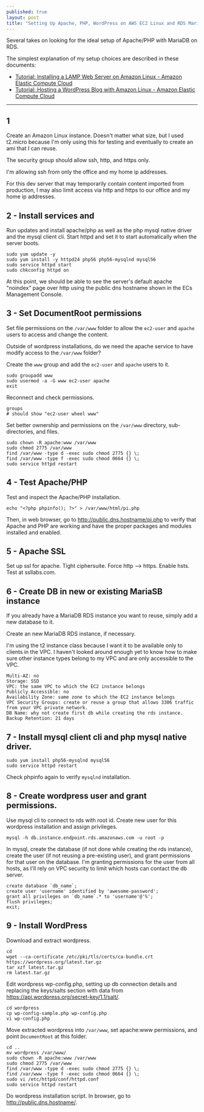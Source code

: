 ```yaml
---
published: true
layout: post
title: "Setting Up Apache, PHP, WordPress on AWS EC2 Linux and RDS MariaDB"
---
```


Several takes on looking for the ideal setup of Apache/PHP with MariaDB on RDS.

The simplest explanation of my setup choices are described in these documents:

* [Tutorial: Installing a LAMP Web Server on Amazon Linux - Amazon Elastic Compute Cloud](http://docs.aws.amazon.com/AWSEC2/latest/UserGuide/install-LAMP.html)
* [Tutorial: Hosting a WordPress Blog with Amazon Linux - Amazon Elastic Compute Cloud](http://docs.aws.amazon.com/AWSEC2/latest/UserGuide/hosting-wordpress.html)

---

## 1

Create an Amazon Linux instance. Doesn't matter what size, but I used t2.micro because I'm only using this for testing and eventually to create an ami that I can reuse.

The security group should allow ssh, http, and https only.

I'm allowing ssh from only the office and my home ip addresses.

For this dev server that may temporarily contain content imported from production, I may also limit access via http and https to our office and my home ip addresses.


## 2 - Install services and 

Run updates and install apache/php as well as the php mysql native driver and the mysql client cli. Start httpd and set it to start automatically when the server boots.

```
sudo yum update -y
sudo yum install -y httpd24 php56 php56-mysqlnd mysql56
sudo service httpd start
sudo chkconfig httpd on
```

At this point, we should be able to see the server's default apache "noindex" page over http using the public dns hostname shown in the ECs Management Console.


## 3 - Set DocumentRoot permissions

Set file permissions on the `/var/www` folder to allow the `ec2-user` and `apache` users to access and change the content.

Outside of wordpress installations, do we need the apache service to have modify access to the `/var/www` folder?

Create the `www` group and add the `ec2-user` and `apache` users to it.

```
sudo groupadd www
sudo usermod -a -G www ec2-user apache
exit
```

Reconnect and check permissions.

```
groups
# should show "ec2-user wheel www"
```

Set better ownership and permissions on the `/var/www` directory, sub-directories, and files.

```
sudo chown -R apache:www /var/www
sudo chmod 2775 /var/www
find /var/www -type d -exec sudo chmod 2775 {} \;
find /var/www -type f -exec sudo chmod 0664 {} \;
sudo service httpd restart
```

## 4 - Test Apache/PHP

Test and inspect the Apache/PHP installation.

```
echo "<?php phpinfo(); ?>" > /var/www/html/pi.php
```

Then, in web browser, go to http://public.dns.hostname/pi.php to verify that Apache and PHP are working and have the proper packages and modules installed and enabled.


## 5 - Apache SSL

Set up ssl for apache.
Tight ciphersuite.
Force http --> https.
Enable hsts.
Test at ssllabs.com.


## 6 - Create DB in new or existing MariaSB instance

If you already have a MariaDB RDS instance you want to reuse, simply add a new database to it.

Create an new MariaDB RDS instance, if necessary.

I'm using the t2 instance class because I want it to be available only to clients in the VPC. I haven't looked around enough yet to know how to make sure other instance types belong to my VPC and are only accessible to the VPC.

```
Multi-AZ: no
Storage: SSD
VPC: the same VPC to which the EC2 instance belongs
Publicly Accessible: no
Availability Zone: same zone to which the EC2 instance belongs
VPC Security Groups: create or reuse a group that allows 3306 traffic from your VPC private network.
DB Name: why not create first db while creating the rds instance.
Backup Retention: 21 days
```


## 7 - Install mysql client cli and php mysql native driver.

```
sudo yum install php56-mysqlnd mysql56
sudo service httpd restart
```

Check phpinfo again to verify `mysqlnd` installation.

## 8 - Create wordpress user and grant permissions.

Use mysql cli to connect to rds with root id. Create new user for this wordpress installation and assign privileges.

```
mysql -h db.instance.endpoint.rds.amazonaws.com -u root -p
```

In mysql, create the database (if not done while creating the rds instance), create the user (if not reusing a pre-existing user), and grant permissions for that user on the database. I'm granting permissions for the user from all hosts, as I'll rely on VPC security to limit which hosts can contact the db server.

```
create database `db_name`;
create user 'username' identified by 'awesome-password';
grant all privileges on `db_name`.* to 'username'@'%';
flush privileges;
exit;
```


## 9 - Install WordPress

Download and extract wordpress.

```
cd
wget --ca-certificate /etc/pki/tls/certs/ca-bundle.crt https://wordpress.org/latest.tar.gz
tar xzf latest.tar.gz
rm latest.tar.gz
```

Edit wordpress wp-config.php, setting up db connection details and replacing the keys/salts section with data from https://api.wordpress.org/secret-key/1.1/salt/.

```
cd wordpress
cp wp-config-sample.php wp-config.php
vi wp-config.php
```

Move extracted wordpress into `/var/www`, set apache:www permissions, and point `DocumentRoot` at this folder.

```
cd ..
mv wordpress /var/www/
sudo chown -R apache:www /var/www
sudo chmod 2775 /var/www
find /var/www -type d -exec sudo chmod 2775 {} \;
find /var/www -type f -exec sudo chmod 0664 {} \;
sudo vi /etc/httpd/conf/httpd.conf
sudo service httpd restart
```

Do wordpress installation script. In browser, go to http://public.dns.hostname/.

